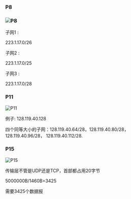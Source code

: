 ### P8

### ![P8](D:\Desktop\photo\8\P8.png)

子网1 :

 223.1.17.0/26

子网2 :

 223.1.17.0/25

子网3 :

 223.1.17.0/28

### P11

![P11](D:\Desktop\photo\8\P11.png)

例子: 128.119.40.128

四个同等大小的子网：128.119.40.64/28，128.119.40.80/28，128.119.40.96/28， 128.119.40.112/28.

### P15

![P15](D:\Desktop\photo\8\P15.png)

传输层不管是UDP还是TCP，首部都占用20字节

5000000B/1460B=3425

需要3425个数据报